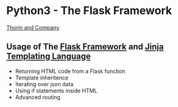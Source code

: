 # Python3 - The Flask Framework
[Thorin and Company](https://thorin-and-company-flask1.herokuapp.com/)

## Usage of The [Flask Framework](https://flask.palletsprojects.com/en/2.1.x/) and [Jinja Templating Language](jinja.palletsprojects.com)
- Returning HTML code from a Flask function
- Template inheritence
- Iterating over json data
- Using if statements inside HTML
- Advanced routing